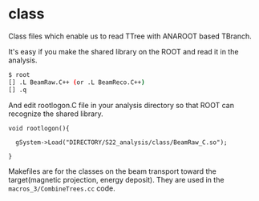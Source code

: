 # class

Class files which enable us to read TTree with ANAROOT based TBranch.

It's easy if you make the shared library on the ROOT and read it in the analysis.

```bash
$ root
[] .L BeamRaw.C++ (or .L BeamReco.C++)
[] .q
```
And edit rootlogon.C file in your analysis directory so that ROOT can recognize the shared library.
```vim
void rootlogon(){

  gSystem->Load("DIRECTORY/S22_analysis/class/BeamRaw_C.so");

}
```

Makefiles are for the classes on the beam transport toward the target(magnetic projection, energy deposit).
They are used in the `macros_3/CombineTrees.cc` code.
